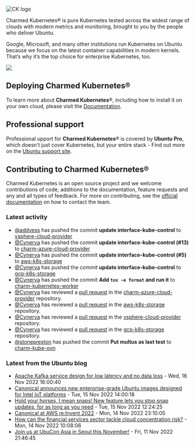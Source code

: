 ![CK logo](https://assets.ubuntu.com/v1/451d4cf4-Charmed+Kubernetes_RGB_onWhite_2022.svg)

Charmed Kubernetes® is pure Kubernetes tested across the widest range of clouds with modern metrics and monitoring, brought to you by the people who deliver Ubuntu.

Google, Microsoft, and many other institutions run Kubernetes on Ubuntu because we focus on the latest container capabilities in modern kernels. That’s why it’s the top choice for enterprise Kubernetes, too.

![](https://assets.ubuntu.com/v1/843c77b6-juju-at-a-glace.svg)

## Deploying Charmed Kubernetes®

To learn more about **Charmed Kubernetes**®, including how to install it on your own cloud, please visit the [Documentation][docs].

## Professional support

Professional upport for **Charmed Kubernetes**® is covered by **Ubuntu Pro**, which doesn't just cover Kubernetes, but your entire stack - Find out more on the [Ubuntu support site](https://ubuntu.com/support).

## Contributing to Charmed Kubernetes®

Charmed Kubernetes is an open source project and we welcome contributions of code, additions to the documentation, feature requests and any and all types of feedback. For more on contributing, see the [official documentation][get-in-touch] on how to contact the team.

<!-- LINKS -->
[docs]: https://ubuntu.com/kubernetes/docs
[get-in-touch]: https://ubuntu.com/kubernetes/docs/get-in-touch

### Latest activity

<!-- activity starts -->
 - [@addyess](https://github.com/addyess) has pushed the commit **update interface-kube-control** to [vsphere-cloud-provider](https://github.com/charmed-kubernetes/vsphere-cloud-provider)
 - [@Cynerva](https://github.com/Cynerva) has pushed the commit **update interface-kube-control (#13)** to [charm-azure-cloud-provider](https://github.com/charmed-kubernetes/charm-azure-cloud-provider)
 - [@Cynerva](https://github.com/Cynerva) has pushed the commit **update interface-kube-control (#5)** to [aws-k8s-storage](https://github.com/charmed-kubernetes/aws-k8s-storage)
 - [@Cynerva](https://github.com/Cynerva) has pushed the commit **update interface-kube-control** to [gcp-k8s-storage](https://github.com/charmed-kubernetes/gcp-k8s-storage)
 - [@Cynerva](https://github.com/Cynerva) has pushed the commit **Add `tox -e format` and run it** to [charm-kubernetes-worker](https://github.com/charmed-kubernetes/charm-kubernetes-worker)
 - [@Cynerva](https://github.com/Cynerva) has reviewed a [pull request](https://github.com/charmed-kubernetes/charm-azure-cloud-provider/pull/13) in the [charm-azure-cloud-provider](https://github.com/charmed-kubernetes/charm-azure-cloud-provider) repository.
 - [@Cynerva](https://github.com/Cynerva) has reviewed a [pull request](https://github.com/charmed-kubernetes/aws-k8s-storage/pull/5) in the [aws-k8s-storage](https://github.com/charmed-kubernetes/aws-k8s-storage) repository.
 - [@Cynerva](https://github.com/Cynerva) has reviewed a [pull request](https://github.com/charmed-kubernetes/vsphere-cloud-provider/pull/16) in the [vsphere-cloud-provider](https://github.com/charmed-kubernetes/vsphere-cloud-provider) repository.
 - [@Cynerva](https://github.com/Cynerva) has reviewed a [pull request](https://github.com/charmed-kubernetes/gcp-k8s-storage/pull/3) in the [gcp-k8s-storage](https://github.com/charmed-kubernetes/gcp-k8s-storage) repository.
 - [@stonepreston](https://github.com/stonepreston) has pushed the commit **Put multus as last test** to [charm-kube-ovn](https://github.com/charmed-kubernetes/charm-kube-ovn)
<!-- activity ends -->

<!-- roadmap starts -->

<!-- roadmap ends -->

### Latest from the Ubuntu blog

<!-- blog starts -->
* [Apache Kafka service design for low latency and no data loss](https://ubuntu.com//blog/apache-kafka-service-design-for-low-latency-and-no-data-loss) - Wed, 16 Nov 2022 16:00:40 
* [Canonical announces new enterprise-grade Ubuntu images designed for Intel IoT platforms](https://ubuntu.com//blog/canonical-announces-new-enterprise-grade-ubuntu-images-designed-for-intel-iot-platforms) - Tue, 15 Nov 2022 14:00:18 
* [Hold your horses, I mean snaps! New feature lets you stop snap updates, for as long as you need](https://ubuntu.com//blog/hold-your-horses-i-mean-snaps-new-feature-lets-you-stop-snap-updates-for-as-long-as-you-need) - Tue, 15 Nov 2022 12:24:25 
* [Canonical at AWS re:Invent 2022](https://ubuntu.com//blog/canonical-at-aws-reinvent-2022) - Mon, 14 Nov 2022 23:10:05 
* [How can the financial services sector tackle cloud concentration risk?](https://ubuntu.com//blog/https-ubuntu-com-blog-financial-services-cloud-concentration-risk) - Mon, 14 Nov 2022 10:08:06 
* [Join us at UbuCon Asia in Seoul this November!](https://ubuntu.com//blog/join-ubucon-asia-seoul-november-2022) - Fri, 11 Nov 2022 21:46:45 
<!-- blog ends -->
